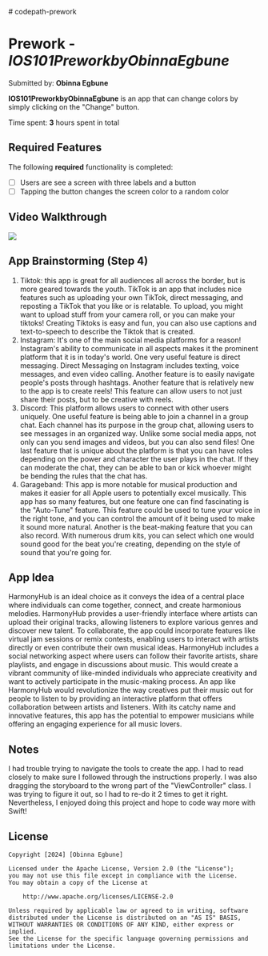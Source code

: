 
\# codepath-prework
# Prework - *IOS101PreworkbyObinnaEgbune*

Submitted by: **Obinna Egbune**

**IOS101PreworkbyObinnaEgbune** is an app that can change colors by simply clicking on the "Change" button. 

Time spent: **3** hours spent in total

## Required Features

The following **required** functionality is completed:

- [ ] Users are see a screen with three labels and a button
- [ ] Tapping the button changes the screen color to a random color
 
## Video Walkthrough

   <a href="https://www.loom.com/share/d1656d67aa0a43f2871cc59b43c106f2">
      <img style="max-width:300px;" src="https://cdn.loom.com/sessions/thumbnails/d1656d67aa0a43f2871cc59b43c106f2-1705364879296-with-play.gif">
    </a>

## App Brainstorming (Step 4)
1. Tiktok: this app is great for all audiences all across the border, but is more geared towards the youth. TikTok is an app that includes nice features such as uploading your own TikTok, direct messaging,  and reposting a TikTok that you like or is relatable. To upload, you might want to upload stuff from your camera roll, or you can make your tiktoks! Creating Tiktoks is easy and fun, you can also use captions and text-to-speech to describe the Tiktok that is created.
2. Instagram: It's one of the main social media platforms for a reason! Instagram's ability to communicate in all aspects makes it the prominent platform that it is in today's world. One very useful feature is direct messaging. Direct Messaging on Instagram includes texting, voice messages, and even video calling. Another feature is to easily navigate people's posts through hashtags. Another feature that is relatively new to the app is to create reels! This feature can allow users to not just share their posts, but to be creative with reels.
3. Discord: This platform allows users to connect with other users uniquely. One useful feature is being able to join a channel in a group chat. Each channel has its purpose in the group chat, allowing users to see messages in an organized way. Unlike some social media apps, not only can you send images and videos, but you can also send files! One last feature that is unique about the platform is that you can have roles depending on the power and character the user plays in the chat. If  they can moderate the chat, they can be able to ban or kick whoever might be bending the rules that the chat has.
4. Garageband: This app is more notable for musical production and makes it easier for all Apple users to potentially excel musically. This app has so many features, but one feature one can find fascinating is the "Auto-Tune" feature. This feature could be used to tune your voice in the right tone, and you can control the amount of it being used to make it sound more natural. Another is the beat-making feature that you can also record. With numerous drum kits, you can select which one would sound good for the beat you're creating, depending on the style of sound that you're going for.

## App Idea
HarmonyHub is an ideal choice as it conveys the idea of a central place where individuals can come together, connect, and create harmonious melodies. HarmonyHub provides a user-friendly interface where artists can upload their original tracks, allowing listeners to explore various genres and discover new talent. To collaborate, the app could incorporate features like virtual jam sessions or remix contests, enabling users to interact with artists directly or even contribute their own musical ideas. HarmonyHub includes a social networking aspect where users can follow their favorite artists, share playlists, and engage in discussions about music. This would create a vibrant community of like-minded individuals who appreciate creativity and want to actively participate in the music-making process. An app like HarmonyHub would revolutionize the way creatives put their music out for people to listen to by providing an interactive platform that offers collaboration between artists and listeners. With its catchy name and innovative features, this app has the potential to empower musicians while offering an engaging experience for all music lovers. 

## Notes

I had trouble trying to navigate the tools to create the app. I had to read closely to make sure I followed through the instructions properly. I was also dragging the storyboard to the wrong part of the "ViewController" class. I was trying to figure it out, so I had to re-do it 2 times to get it right. Nevertheless, I enjoyed doing this project and hope to code way more with Swift!

## License

    Copyright [2024] [Obinna Egbune]

    Licensed under the Apache License, Version 2.0 (the "License");
    you may not use this file except in compliance with the License.
    You may obtain a copy of the License at

        http://www.apache.org/licenses/LICENSE-2.0

    Unless required by applicable law or agreed to in writing, software
    distributed under the License is distributed on an "AS IS" BASIS,
    WITHOUT WARRANTIES OR CONDITIONS OF ANY KIND, either express or implied.
    See the License for the specific language governing permissions and
    limitations under the License.
